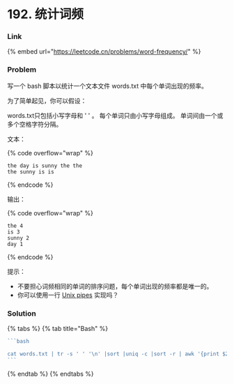 # 192. 统计词频

### Link

{% embed url="https://leetcode.cn/problems/word-frequency/" %}

### Problem

写一个 bash 脚本以统计一个文本文件 words.txt 中每个单词出现的频率。

为了简单起见，你可以假设：

words.txt只包括小写字母和 ' ' 。 每个单词只由小写字母组成。 单词间由一个或多个空格字符分隔。

文本：

{% code overflow="wrap" %}
```
the day is sunny the the
the sunny is is
```
{% endcode %}

输出：

{% code overflow="wrap" %}
```
the 4
is 3
sunny 2
day 1
```
{% endcode %}

提示：

* 不要担心词频相同的单词的排序问题，每个单词出现的频率都是唯一的。
* 你可以使用一行 [Unix pipes](http://tldp.org/HOWTO/Bash-Prog-Intro-HOWTO-4.html) 实现吗？

### Solution

{% tabs %}
{% tab title="Bash" %}
````go
```bash

cat words.txt | tr -s ' ' '\n' |sort |uniq -c |sort -r | awk '{print $2, $1}'
```
````
{% endtab %}
{% endtabs %}

